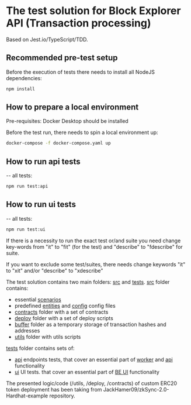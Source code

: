 # The test solution for Block Explorer API (Transaction processing)

Based on Jest.io/TypeScript/TDD.

## Recommended pre-test setup

Before the execution of tests there needs to install all NodeJS dependencies:

```bash
npm install
```

## How to prepare a local environment

Pre-requisites: Docker Desktop should be installed

Before the test run, there needs to spin a local environment up:
```bash
docker-compose -f docker-compose.yaml up
```

## How to run api tests
--
all tests:

```bash
npm run test:api 
```
## How to run ui tests
--
all tests:

```bash
npm run test:ui 
```

If there is a necessity to run the exact test or/and suite you need change 
key-words from "it" to "fit" (for the test) and "describe" to "fdescribe" for suite.

If you want to exclude some test/suites, there needs change keywords "it" to "xit" and/or
"describe" to "xdescribe"

The test solution contains two main folders: [src](./src) and [tests](./tests).
[src](./src) folder contains: 
- essential [scenarios](./src/playbook/scenarios/)
- predefined [entities](./src/entities.ts) and [config](./src/config.ts) config files
- [contracts](./src/playbook/contracts/) folder with a set of contracts
- [deploy](./src/playbook/deploy/) folder with a set of deploy scripts
- [buffer](./src/playbook/buffer/) folder as a temporary storage of transaction hashes and addresses 
- [utils](./src/playbook/utils/) folder with utils scripts

[tests](./tests) folder contains sets of:
- [api](./tests/api/) endpoints tests, that cover an essential part of [worker](../packages/worker/) and [api](../packages/api/) functionality
- [ui](./tests/ui/) UI tests. that cover an essential part of [BE UI](../packages/app/) functionality


The presented logic/code (/utils, /deploy, /contracts) of custom ERC20 token deployment has been taking from
JackHamer09/zkSync-2.0-Hardhat-example repository.  